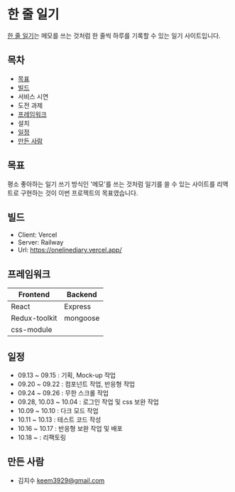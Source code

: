# 한 줄 일기

[한 줄 일기](https://onelinediary.vercel.app/)는 메모를 쓰는 것처럼 한 줄씩 하루를 기록할 수 있는 일기 사이트입니다.

## 목차

- [목표](#목차)
- [빌드](#빌드)
- 서비스 시연
- 도전 과제
- [프레임워크](#프레임워크)
- 설치
- [일정](#일정)
- [만든 사람](#만든-사람)

## 목표

평소 좋아하는 일기 쓰기 방식인 '메모'를 쓰는 것처럼 일기를 쓸 수 있는 사이트를 리액트로 구현하는 것이 이번 프로젝트의 목표였습니다.

## 빌드

- Client: Vercel
- Server: Railway
- Url: <https://onelinediary.vercel.app/>

## 프레임워크

| Frontend      | Backend  |
| ------------- | -------- |
| React         | Express  |
| Redux-toolkit | mongoose |
| css-module    |          |

## 일정

- 09.13 ~ 09.15 : 기획, Mock-up 작업
- 09.20 ~ 09.22 : 컴포넌트 작업, 반응형 작업
- 09.24 ~ 09.26 : 무한 스크롤 작업
- 09.28, 10.03 ~ 10.04 : 로그인 작업 및 css 보완 작업
- 10.09 ~ 10.10 : 다크 모드 작업
- 10.11 ~ 10.13 : 테스트 코드 작성
- 10.16 ~ 10.17 : 반응형 보완 작업 및 배포
- 10.18 ~ : 리팩토링

## 만든 사람

- 김지수 <keem3929@gmail.com>
